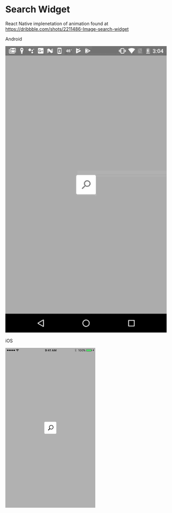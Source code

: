 # Search Widget
React Native implenetation of animation found at https://dribbble.com/shots/2211486-Image-search-widget


Android

![Android](https://raw.githubusercontent.com/matt-eaton/search_widget/master/demo_images/android_search_widget.mp4.gif)

iOS

![iOS](https://raw.githubusercontent.com/matt-eaton/search_widget/master/demo_images/ios_search_widget.mov.gif)
